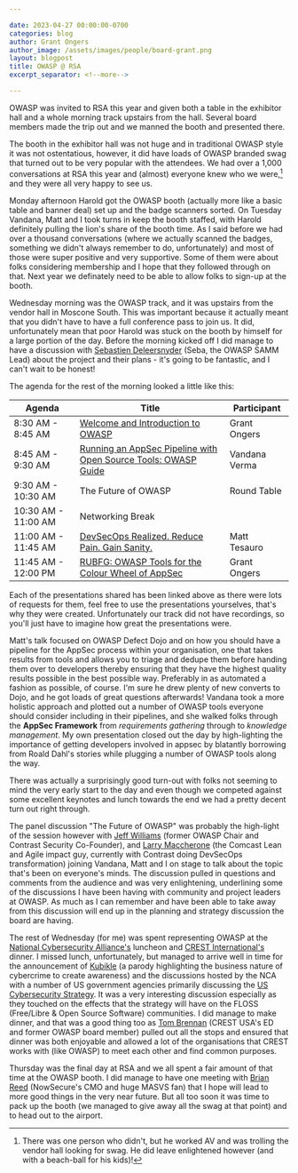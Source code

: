 ```yaml
---

date: 2023-04-27 00:00:00-0700
categories: blog
author: Grant Ongers
author_image: /assets/images/people/board-grant.png
layout: blogpost
title: OWASP @ RSA
excerpt_separator: <!--more-->

---
```

OWASP was invited to RSA this year and given both a table in the exhibitor hall and a whole morning track upstairs from the hall. Several board members made the trip out and we manned the booth and presented there.

The booth in the exhibitor hall was not huge and in traditional OWASP style it was not ostentatious, however, it did have loads of OWASP branded swag that turned out to be very popular with the attendees. We had over a 1,000 conversations at RSA this year and (almost) everyone knew who we were,[^1] and they were all very happy to see us.

<!--more-->
Monday afternoon Harold got the OWASP booth (actually more like a basic table and banner deal) set up and the badge scanners sorted. On Tuesday Vandana, Matt and I took turns in keep the booth staffed, with Harold definitely pulling the lion's share of the booth time. As I said before we had over a thousand conversations (where we actually scanned the badges, something we didn't always remember to do, unfortunately) and most of those were super positive and very supportive. Some of them were about folks considering membership and I hope that they followed through on that. Next year we definately need to be able to allow folks to sign-up at the booth.

Wednesday morning was the OWASP track, and it was upstairs from the vendor hall in Moscone South. This was important because it actually meant that you didn't have to have a full conference pass to join us. It did, unfortunately mean that poor Harold was stuck on the booth by himself for a large portion of the day. Before the morning kicked off I did manage to have a discussion with [Sebastien Deleersnyder][1] (Seba, the OWASP SAMM Lead) about the project and their plans - it's going to be fantastic, and I can't wait to be honest!

The agenda for the rest of the morning looked a little like this:

| Agenda              	 | Title                                                               | Participant   |
|-----------------------|---------------------------------------------------------------------|---------------|
| 8:30 AM - 8:45 AM   	 | [Welcome and Introduction to OWASP][2]                              | Grant Ongers  |
| 8:45 AM - 9:30 AM   	 | [Running an AppSec Pipeline with Open Source Tools: OWASP Guide][3] | Vandana Verma |
| 9:30 AM - 10:30 AM  	 | The Future of OWASP                                                 | Round Table   |
| 10:30 AM - 11:00 AM 	 | Networking Break                                                    |               |
| 11:00 AM - 11:45 AM 	 | [DevSecOps Realized. Reduce Pain. Gain Sanity.][4]                  | Matt Tesauro  |
| 11:45 AM - 12:00 PM 	 | [RUBFG: OWASP Tools for the Colour Wheel of AppSec][5]              | Grant Ongers  |

Each of the presentations shared has been linked above as there were lots of requests for them, feel free to use the presentations yourselves, that's why they were created. Unfortunately our track did not have recordings, so you'll just have to imagine how great the presentations were. 

Matt's talk focused on OWASP Defect Dojo and on how you should have a pipeline for the AppSec process within your organisation, one that takes results from tools and allows you to triage and dedupe them before handing them over to developers thereby ensuring that they have the highest quality results possible in the best possible way. Preferably in as automated a fashion as possible, of course. I'm sure he drew plenty of new converts to Dojo, and he got loads of great questions afterwards! Vandana took a more holistic approach and plotted out a number of OWASP tools everyone should consider including in their pipelines, and she walked folks through the **AppSec Framework** from _requirements gathering_ through to _knowledge management_. My own presentation closed out the day by high-lighting the importance of getting developers involved in appsec by blatantly borrowing from Roald Dahl's stories while plugging a number of OWASP tools along the way.

There was actually a surprisingly good turn-out with folks not seeming to mind the very early start to the day and even though we competed against some excellent keynotes and lunch towards the end we had a pretty decent turn out right through.

The panel discussion "The Future of OWASP" was probably the high-light of the session however with [Jeff Williams][6] (former OWASP Chair and Contrast Security Co-Founder), and [Larry Maccherone][7] (the Comcast Lean and Agile impact guy, currently with Contrast doing DevSecOps transformation) joining Vandana, Matt and I on stage to talk about the topic that's been on everyone's minds. The discussion pulled in questions and comments from the audience and was very enlightening, underlining some of the discussions I have been having with community and project leaders at OWASP. As much as I can remember and have been able to take away from this discussion will end up in the planning and strategy discussion the board are having.

The rest of Wednesday (for me) was spent representing OWASP at the [National Cybersecurity Alliance's][8] luncheon and [CREST International's][9] dinner. I missed lunch, unfortunately, but managed to arrive well in time for the announcement of [Kubikle][10] (a parody highlighting the business nature of cybercrime to create awareness) and the discussions hosted by the NCA with a number of US government agencies primarily discussing the [US Cybersecurity Strategy][11]. It was a very interesting discussion especially as they touched on the effects that the strategy will have on the FLOSS (Free/Libre & Open Source Software) communities. I did manage to make dinner, and that was a good thing too as [Tom Brennan][12] (CREST USA's ED and former OWASP board member) pulled out all the stops and ensured that dinner was both enjoyable and allowed a lot of the organisations that CREST works with (like OWASP) to meet each other and find common purposes. 

Thursday was the final day at RSA and we all spent a fair amount of that time at the OWASP booth. I did manage to have one meeting with [Brian Reed][13] (NowSecure's CMO and huge MASVS fan) that I hope will lead to more good things in the very near future. But all too soon it was time to pack up the booth (we managed to give away all the swag at that point) and to head out to the airport.

[^1]: There was one person who didn't, but he worked AV and was trolling the vendor hall looking for swag. He did leave enlightened however (and with a beach-ball for his kids)!

[1]: https://www.linkedin.com/in/sebadele/ "Sebastien Deleersnyder"
[2]: https://docs.google.com/presentation/d/1WJzrBSyiiJoPaF6FvGSlM97EzkO2WJmnRakYGxTfd8c/edit?usp=share_link "Welcome and Introduction to OWASP"
[3]: https://docs.google.com/presentation/d/1s2AcwLFFoEQi40ubBewDMIPnTsCsh40U7gXCJOgzcpQ/edit?usp=share_link "Running an AppSec Pipeline with Open Source Tools: OWASP Guide"
[4]: https://docs.google.com/presentation/d/19hK8Np1aa2i8_L38x5W608kiLUlIaBaT1b2jyeuh55k/edit?usp=share_link "DevSecOps Realized. Reduce Pain. Gain Sanity."
[5]: https://docs.google.com/presentation/d/1FPazmEnwjWIHymKV8DEZrbrwt_EK--sje8zPb4T7Fkw/edit?usp=share_link "RUBFG: OWASP Tools for the Colour Wheel of AppSec"
[6]: https://www.linkedin.com/in/planetlevel "Jeff Williams"
[7]: https://www.linkedin.com/in/larrymaccherone/ "Larry Maccherone"
[8]: https://staysafeonline.org/ "National Cybersecurity Alliance"
[9]: https://www.crest-approved.org/regions/crest-international/ "CREST International"
[10]: https://kubikleseries.com/ "Kubikle The Series"
[11]: https://www.whitehouse.gov/briefing-room/statements-releases/2023/03/02/fact-sheet-biden-harris-administration-announces-national-cybersecurity-strategy/ "US Cybersecurity Strategy Fact Sheet"
[12]: https://www.linkedin.com/in/tombrennan/ "Tom Brennan"
[13]: https://www.linkedin.com/in/briancreed/ "Brian Reed"
